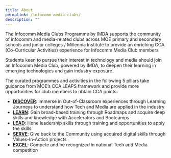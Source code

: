```yaml
---
title: About
permalink: /infocomm-media-clubs/
description: ""
---
```

The Infocomm Media Clubs Programme by IMDA supports the community of infocomm and media-related clubs across MOE primary and secondary schools and junior colleges / Millennia Institute to provide an enriching CCA (Co-Curricular Activities) experience for Infocomm Media Club members

Students keen to pursue their interest in technology and media should join an Infocomm Media Club, powered by IMDA, to deepen their learning in emerging technologies and gain industry exposure.

The curated programmes and activities in the following 5 pillars take guidance from MOE’s CCA LEAPS framework and provide more opportunities for club members to obtain CCA points:

* **[DISCOVER](https://codesg.imda.gov.sg/infocomm-media-clubs-cca/discover/overview/)**: Immerse in Out-of-Classroom experiences through Learning Journeys to understand how Tech and Media are applied in the industry
* **[LEARN](https://codesg.imda.gov.sg/infocomm-media-clubs-cca/learn/overview/)**: Gain broad-based training through Roadmaps and acquire deep skills and knowledge with Accelerators and Bootcamps
* **[LEAD](https://codesg.imda.gov.sg/infocomm-media-clubs-cca/lead/overview/)**: Hone leadership skills through training and opportunities to apply the skills
* **[SERVE](https://codesg.imda.gov.sg/infocomm-media-clubs-cca/serve/)**: Give back to the Community using acquired digital skills through Values-In-Action projects
* **[EXCEL](https://codesg.imda.gov.sg/infocomm-media-clubs-cca/excel/overview/)**: Compete and be recognized in national Tech and Media competition
